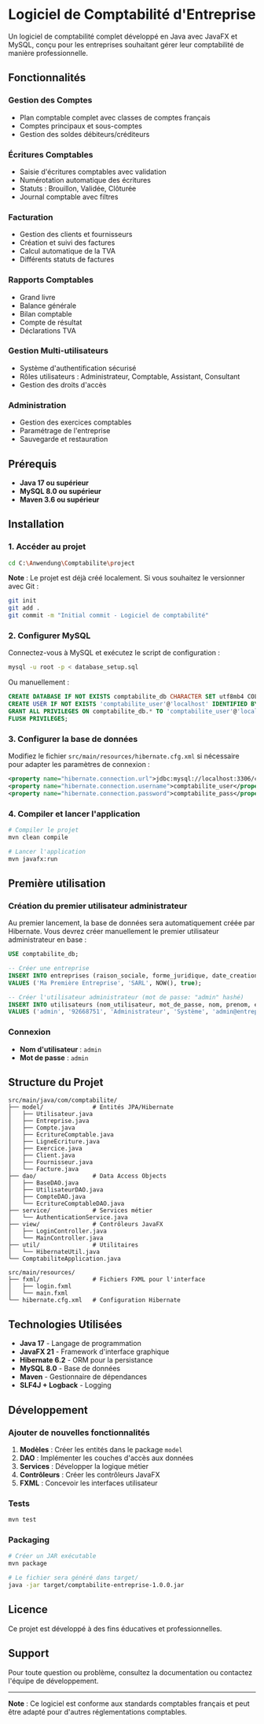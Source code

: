 # Logiciel de Comptabilité d'Entreprise

Un logiciel de comptabilité complet développé en Java avec JavaFX et MySQL, conçu pour les entreprises souhaitant gérer leur comptabilité de manière professionnelle.

## Fonctionnalités

### Gestion des Comptes
- Plan comptable complet avec classes de comptes français
- Comptes principaux et sous-comptes
- Gestion des soldes débiteurs/créditeurs

### Écritures Comptables
- Saisie d'écritures comptables avec validation
- Numérotation automatique des écritures
- Statuts : Brouillon, Validée, Clôturée
- Journal comptable avec filtres

### Facturation
- Gestion des clients et fournisseurs
- Création et suivi des factures
- Calcul automatique de la TVA
- Différents statuts de factures

### Rapports Comptables
- Grand livre
- Balance générale
- Bilan comptable
- Compte de résultat
- Déclarations TVA

### Gestion Multi-utilisateurs
- Système d'authentification sécurisé
- Rôles utilisateurs : Administrateur, Comptable, Assistant, Consultant
- Gestion des droits d'accès

### Administration
- Gestion des exercices comptables
- Paramétrage de l'entreprise
- Sauvegarde et restauration

## Prérequis

- **Java 17 ou supérieur**
- **MySQL 8.0 ou supérieur**
- **Maven 3.6 ou supérieur**

## Installation

### 1. Accéder au projet
```bash
cd C:\Anwendung\Comptabilite\project
```

**Note** : Le projet est déjà créé localement. Si vous souhaitez le versionner avec Git :
```bash
git init
git add .
git commit -m "Initial commit - Logiciel de comptabilité"
```

### 2. Configurer MySQL

Connectez-vous à MySQL et exécutez le script de configuration :

```bash
mysql -u root -p < database_setup.sql
```

Ou manuellement :
```sql
CREATE DATABASE IF NOT EXISTS comptabilite_db CHARACTER SET utf8mb4 COLLATE utf8mb4_unicode_ci;
CREATE USER IF NOT EXISTS 'comptabilite_user'@'localhost' IDENTIFIED BY 'comptabilite_pass';
GRANT ALL PRIVILEGES ON comptabilite_db.* TO 'comptabilite_user'@'localhost';
FLUSH PRIVILEGES;
```

### 3. Configurer la base de données

Modifiez le fichier `src/main/resources/hibernate.cfg.xml` si nécessaire pour adapter les paramètres de connexion :

```xml
<property name="hibernate.connection.url">jdbc:mysql://localhost:3306/comptabilite_db?useSSL=false&amp;serverTimezone=UTC</property>
<property name="hibernate.connection.username">comptabilite_user</property>
<property name="hibernate.connection.password">comptabilite_pass</property>
```

### 4. Compiler et lancer l'application

```bash
# Compiler le projet
mvn clean compile

# Lancer l'application
mvn javafx:run
```

## Première utilisation

### Création du premier utilisateur administrateur

Au premier lancement, la base de données sera automatiquement créée par Hibernate. Vous devrez créer manuellement le premier utilisateur administrateur en base :

```sql
USE comptabilite_db;

-- Créer une entreprise
INSERT INTO entreprises (raison_sociale, forme_juridique, date_creation, active)
VALUES ('Ma Première Entreprise', 'SARL', NOW(), true);

-- Créer l'utilisateur administrateur (mot de passe: "admin" hashé)
INSERT INTO utilisateurs (nom_utilisateur, mot_de_passe, nom, prenom, email, role, actif, date_creation, entreprise_id)
VALUES ('admin', '92668751', 'Administrateur', 'Système', 'admin@entreprise.com', 'ADMINISTRATEUR', true, NOW(), 1);
```

### Connexion
- **Nom d'utilisateur** : `admin`
- **Mot de passe** : `admin`

## Structure du Projet

```
src/main/java/com/comptabilite/
├── model/              # Entités JPA/Hibernate
│   ├── Utilisateur.java
│   ├── Entreprise.java
│   ├── Compte.java
│   ├── EcritureComptable.java
│   ├── LigneEcriture.java
│   ├── Exercice.java
│   ├── Client.java
│   ├── Fournisseur.java
│   └── Facture.java
├── dao/                # Data Access Objects
│   ├── BaseDAO.java
│   ├── UtilisateurDAO.java
│   ├── CompteDAO.java
│   └── EcritureComptableDAO.java
├── service/            # Services métier
│   └── AuthenticationService.java
├── view/               # Contrôleurs JavaFX
│   ├── LoginController.java
│   └── MainController.java
├── util/               # Utilitaires
│   └── HibernateUtil.java
└── ComptabiliteApplication.java

src/main/resources/
├── fxml/               # Fichiers FXML pour l'interface
│   ├── login.fxml
│   └── main.fxml
└── hibernate.cfg.xml   # Configuration Hibernate
```

## Technologies Utilisées

- **Java 17** - Langage de programmation
- **JavaFX 21** - Framework d'interface graphique
- **Hibernate 6.2** - ORM pour la persistance
- **MySQL 8.0** - Base de données
- **Maven** - Gestionnaire de dépendances
- **SLF4J + Logback** - Logging

## Développement

### Ajouter de nouvelles fonctionnalités

1. **Modèles** : Créer les entités dans le package `model`
2. **DAO** : Implémenter les couches d'accès aux données
3. **Services** : Développer la logique métier
4. **Contrôleurs** : Créer les contrôleurs JavaFX
5. **FXML** : Concevoir les interfaces utilisateur

### Tests

```bash
mvn test
```

### Packaging

```bash
# Créer un JAR exécutable
mvn package

# Le fichier sera généré dans target/
java -jar target/comptabilite-entreprise-1.0.0.jar
```

## Licence

Ce projet est développé à des fins éducatives et professionnelles.

## Support

Pour toute question ou problème, consultez la documentation ou contactez l'équipe de développement.

---

**Note** : Ce logiciel est conforme aux standards comptables français et peut être adapté pour d'autres réglementations comptables.